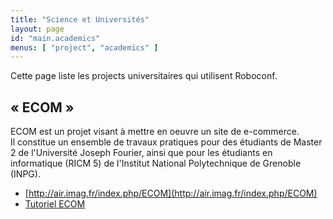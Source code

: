 ```yaml
---
title: "Science et Universités"
layout: page
id: "main.academics"
menus: [ "project", "academics" ]
---
```


Cette page liste les projects universitaires qui utilisent Roboconf. 


## &laquo; ECOM &raquo;

ECOM est un projet visant à mettre en oeuvre un site de e-commerce.  
Il constitue un ensemble de travaux pratiques pour des étudiants de
Master 2 de l'Université Joseph Fourier, ainsi que pour les étudiants en
informatique (RICM 5) de l'Institut National Polytechnique de Grenoble (INPG).
 
* [http://air.imag.fr/index.php/ECOM](http://air.imag.fr/index.php/ECOM)
* [Tutoriel ECOM](guide-utilisateur/tutoriel-ecom.html)  
